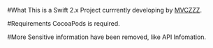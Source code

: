 #What
This is a Swift 2.x Project currrently developing by [MVCZZZ](https://github.com/MVCZZZ).

#Requirements
CocoaPods is required.

#More
Sensitive information have been removed, like API Infomation.